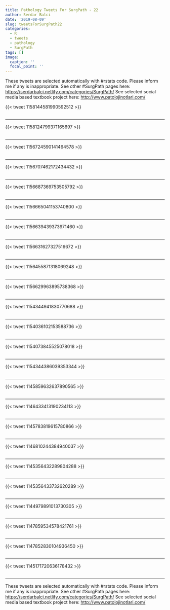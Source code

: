 ```yaml
---
title: Pathology Tweets For SurgPath - 22
author: Serdar Balci
date: '2019-08-09'
slug: tweetsForSurgPath22
categories:
  - R
  - tweets
  - pathology
  - SurgPath
tags: []
image:
  caption: ''
  focal_point: ''
---
```



These tweets are selected automatically with #rstats code. Please inform me if any is inappropriate.
See other #SurgPath pages here: https://serdarbalci.netlify.com/categories/SurgPath/ 
See selected social media based textbook project here: http://www.patolojinotlari.com/

{{< tweet 1158144581990592512 >}}
<br>
<br>
<hr>
{{< tweet 1158124799371165697 >}}
<br>
<br>
<hr>
{{< tweet 1156724590141464578 >}}
<br>
<br>
<hr>
{{< tweet 1156707462172434432 >}}
<br>
<br>
<hr>
{{< tweet 1156687369753505792 >}}
<br>
<br>
<hr>
{{< tweet 1156665041153740800 >}}
<br>
<br>
<hr>
{{< tweet 1156639439373971460 >}}
<br>
<br>
<hr>
{{< tweet 1156631627327516672 >}}
<br>
<br>
<hr>
{{< tweet 1156455871318069248 >}}
<br>
<br>
<hr>
{{< tweet 1156629963895738368 >}}
<br>
<br>
<hr>
{{< tweet 1154344941830770688 >}}
<br>
<br>
<hr>
{{< tweet 1154036102153588736 >}}
<br>
<br>
<hr>
{{< tweet 1154073845525078018 >}}
<br>
<br>
<hr>
{{< tweet 1154344386039353344 >}}
<br>
<br>
<hr>
{{< tweet 1145859632637890565 >}}
<br>
<br>
<hr>
{{< tweet 1146433413190234113 >}}
<br>
<br>
<hr>
{{< tweet 1145783819615780866 >}}
<br>
<br>
<hr>
{{< tweet 1146810244384940037 >}}
<br>
<br>
<hr>
{{< tweet 1145356432289804288 >}}
<br>
<br>
<hr>
{{< tweet 1145356433732620289 >}}
<br>
<br>
<hr>
{{< tweet 1144979891013730305 >}}
<br>
<br>
<hr>
{{< tweet 1147859534578421761 >}}
<br>
<br>
<hr>
{{< tweet 1147852830104936450 >}}
<br>
<br>
<hr>
{{< tweet 1145171720636178432 >}}
<br>
<br>
<hr>


These tweets are selected automatically with #rstats code. Please inform me if any is inappropriate.
See other #SurgPath pages here: https://serdarbalci.netlify.com/categories/SurgPath/ 
See selected social media based textbook project here: http://www.patolojinotlari.com/
